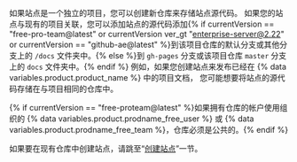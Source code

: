 如果站点是一个独立的项目，您可以创建新仓库来存储站点源代码。 如果您的站点与现有的项目关联，您可以添加站点的源代码添加{% if currentVersion == "free-pro-team@latest" or currentVersion ver_gt "enterprise-server@2.22" or currentVersion == "github-ae@latest" %}到该项目仓库的默认分支或其他分支上的 `/docs` 文件夹中。{% else %}到 `gh-pages` 分支或该项目仓库 `master` 分支上的 `docs` 文件夹中。{% endif %} 例如，如果您创建站点来发布已经在 {% data variables.product.product_name %} 中的项目文档， 您可能想要将站点的源代码存储在与项目相同的仓库中。

{% if currentVersion == "free-proteam@latest" %}如果拥有仓库的帐户使用组织的 {% data variables.product.prodname_free_user %} 或 {% data variables.product.prodname_free_team %}，仓库必须是公共的。{% endif %}

如果要在现有仓库中创建站点，请跳至“[创建站点](#creating-your-site)”一节。
